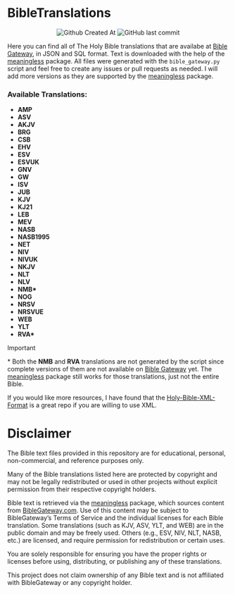 # BibleTranslations
<p align=center>
  <img alt="Github Created At" src="https://img.shields.io/github/created-at/jadenzaleski/BibleTranslations?style=flat-square&color=orange">
  <img alt="GitHub last commit" src="https://img.shields.io/github/last-commit/jadenzaleski/BibleTranslations?style=flat-square">
</p>

<p>Here you can find all of The Holy Bible translations that are availabe at <a href="https://www.biblegateway.com">Bible Gateway</a>, in JSON and SQL format.
Text is downloaded with the help of the <a href="https://github.com/daniel-tran/meaningless">meaningless</a> package. All files were generated with the <code>bible_gateway.py</code> script and feel free to create any issues or pull requests as needed.
I will add more versions as they are supported by the <a href="https://github.com/daniel-tran/meaningless">meaningless</a> package.</p>
<h3>Available Translations:</h3>

 * **AMP**
 * **ASV**
 * **AKJV**
 * **BRG**
 * **CSB**
 * **EHV**
 * **ESV**
 * **ESVUK**
 * **GNV**
 * **GW**
 * **ISV**
 * **JUB**
 * **KJV**
 * **KJ21**
 * **LEB**
 * **MEV**
 * **NASB**
 * **NASB1995**
 * **NET**
 * **NIV**
 * **NIVUK**
 * **NKJV**
 * **NLT**
 * **NLV**
 * **NMB\***
 * **NOG**
 * **NRSV**
 * **NRSVUE**
 * **WEB**
 * **YLT**
 * **RVA\*** 
> [!IMPORTANT]
> \* Both the **NMB** and **RVA** translations are not generated by the script since complete versions of them are not available on [Bible Gateway](https://www.biblegateway.com) yet. The [meaningless](https://github.com/daniel-tran/meaningless) package still works for those translations, just not the entire Bible.

If you would like more resources, I have found that the 
[Holy-Bible-XML-Format](https://github.com/Beblia/Holy-Bible-XML-Format) is a great repo if you are willing to use XML. 

# Disclaimer

The Bible text files provided in this repository are for educational, personal, non-commercial, and reference purposes only.

Many of the Bible translations listed here are protected by copyright and may not be legally redistributed or used in other projects without explicit permission from their respective copyright holders.

Bible text is retrieved via the [meaningless](https://github.com/daniel-tran/meaningless) package, which sources content from [BibleGateway.com](https://www.biblegateway.com). Use of this content may be subject to BibleGateway’s Terms of Service and the individual licenses for each Bible translation. Some translations (such as KJV, ASV, YLT, and WEB) are in the public domain and may be freely used. Others (e.g., ESV, NIV, NLT, NASB, etc.) are licensed, and require permission for redistribution or certain uses.

You are solely responsible for ensuring you have the proper rights or licenses before using, distributing, or publishing any of these translations.

This project does not claim ownership of any Bible text and is not affiliated with BibleGateway or any copyright holder.
